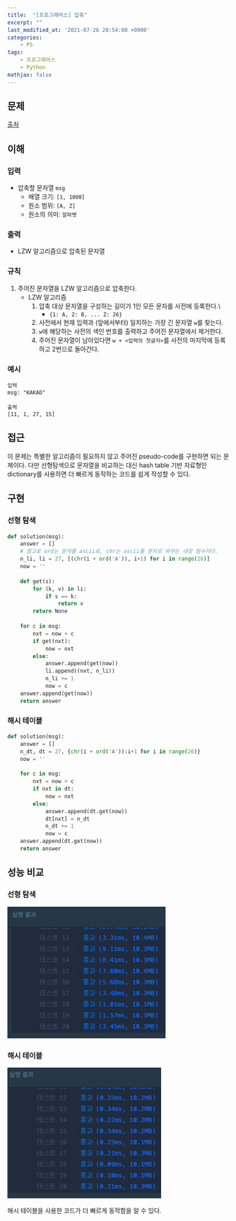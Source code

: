 ```yaml
---
title:  "[프로그래머스] 압축"
excerpt: ""
last_modified_at: '2021-07-26 20:54:00 +0900'
categories:
    - PS
tags:
    - 프로그래머스
    - Python
mathjax: false
---
```

## 문제
[출처](https://programmers.co.kr/learn/courses/30/lessons/17684)

## 이해

### 입력 
* 압축할 문자열 ```msg```
    * 배열 크기: ```[1, 1000]```
    * 원소 범위: ```[A, Z]```
    * 원소의 의미: ```알파벳```
            
### 출력 
* LZW 알고리즘으로 압축된 문자열

### 규칙
1. 주어진 문자열을 LZW 알고리즘으로 압축한다.
    * LZW 알고리즘
        1. 압축 대상 문자열을 구성하는 길이가 1인 모든 문자를 사전에 등록한다.\
            * ```{1: A, 2: B, ... Z: 26}```
        2. 사전에서 현재 입력과 (앞에서부터) 일치하는 가장 긴 문자열 ```w```를 찾는다.
        3. ```w```에 해당하는 사전의 색인 번호를 출력하고 주어진 문자열에서 제거한다.
        4. 주어진 문자열이 남아있다면 ```w + <입력의 첫글자>```를 사전의 마지막에 등록하고 2번으로 돌아간다.

### 예시
```
입력
msg: "KAKAO"

출력
[11, 1, 27, 15]
```

## 접근
이 문제는 특별한 알고리즘이 필요하지 않고 주어진 pseudo-code를 구현하면 되는 문제이다. 다만 선형탐색으로 문자열을 비교하는 대신 hash table 기반 자료형인 dictionary를 사용하면 더 빠르게 동작하는 코드를 쉽게 작성할 수 있다.

## 구현

### 선형 탐색
```python
def solution(msg):
    answer = []
    # 참고로 ord는 문자를 ascii로, chr는 ascii를 문자로 바꾸는 내장 함수이다.
    n_li, li = 27, [(chr(i + ord('A')), i+1) for i in range(26)]
    now = ''
    
    def get(s):
        for (k, v) in li:
            if s == k:
                return v
        return None
    
    for c in msg:
        nxt = now + c
        if get(nxt):
            now = nxt
        else:
            answer.append(get(now))
            li.append((nxt, n_li))
            n_li += 1
            now = c
    answer.append(get(now))
    return answer
```

### 해시 테이블
```python
def solution(msg):
    answer = []
    n_dt, dt = 27, {chr(i + ord('A')):i+1 for i in range(26)}
    now = ''
    
    for c in msg:
        nxt = now + c
        if nxt in dt:
            now = nxt
        else:
            answer.append(dt.get(now))
            dt[nxt] = n_dt
            n_dt += 1
            now = c
    answer.append(dt.get(now))
    return answer
```

## 성능 비교

### 선형 탐색
![선형 탐색](/assets/images/2021/2021-07-26-1.png)

### 해시 테이블
![해시 테이블](/assets/images/2021/2021-07-26-2.png)

해시 테이블을 사용한 코드가 더 빠르게 동작함을 알 수 있다.